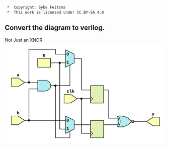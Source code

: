 ```
 *  Copyright: Sybe Feitsma
 *  This work is licensed under CC BY-SA 4.0 
```

## Convert the diagram to verilog.
Not Just an XNOR.
<img src="diagram.svg" style="background-color:white;margin:5px;max-width:100%;">